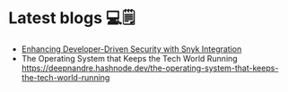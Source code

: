 # Latest blogs 💻🗒️

- [Enhancing Developer-Driven Security with Snyk Integration](https://deepnandre.hashnode.dev/enhancing-developer-driven-security-with-snyk-integration)
- The Operating System that Keeps the Tech World Running https://deepnandre.hashnode.dev/the-operating-system-that-keeps-the-tech-world-running
  
